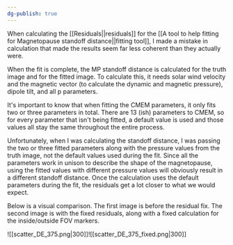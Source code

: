 ```yaml
---
dg-publish: true
---
```

 When calculating the [[Residuals||residuals]] for the [[A tool to help fitting for Magnetopause standoff distance||fitting tool]], I made a mistake in calculation that made the results seem far less coherent than they actually were.

When the fit is complete, the MP standoff distance is calculated for the truth image and for the fitted image. To calculate this, it needs solar wind velocity and the magnetic vector (to calculate the dynamic and magnetic pressure), dipole tilt, and all p parameters.

It's important to know that when fitting the CMEM parameters, it only fits two or three parameters in total. There are 13 (ish) parameters to CMEM, so for every parameter that isn't being fitted, a default value is used and those values all stay the same throughout the entire process. 

Unfortunately, when I was calculating the standoff distance, I was passing the two or three fitted parameters along with the pressure values from the truth image, not the default values used during the fit. Since all the parameters work in unison to describe the shape of the magnetopause, using the fitted values with different pressure values will obviously result in a different standoff distance. Once the calculation uses the default parameters during the fit, the residuals get a lot closer to what we would expect.

Below is a visual comparison. The first image is before the residual fix. The second image is with the fixed residuals, along with a fixed calculation for the inside/outside FOV markers.

![[scatter_DE_375.png|300]]![[scatter_DE_375_fixed.png|300]]
